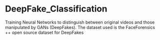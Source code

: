 # DeepFake_Classification
 Training Neural Networks to distinguish between original videos and those manipulated by GANs (DeepFakes). The dataset used is the FaceForensics ++ open source dataset for DeepFakes
